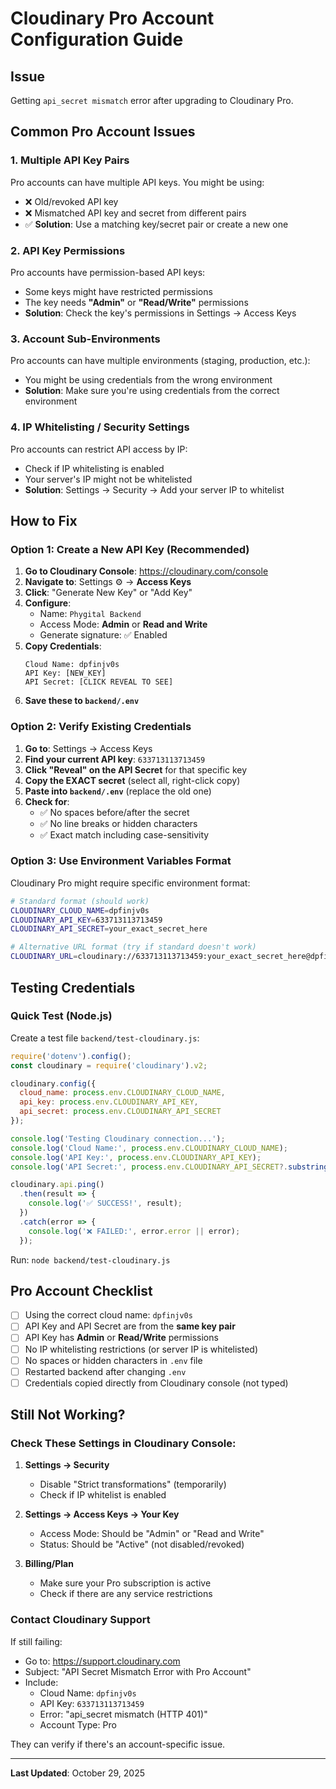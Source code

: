 # Cloudinary Pro Account Configuration Guide

## Issue
Getting `api_secret mismatch` error after upgrading to Cloudinary Pro.

## Common Pro Account Issues

### 1. Multiple API Key Pairs
Pro accounts can have multiple API keys. You might be using:
- ❌ Old/revoked API key
- ❌ Mismatched API key and secret from different pairs
- ✅ **Solution**: Use a matching key/secret pair or create a new one

### 2. API Key Permissions
Pro accounts have permission-based API keys:
- Some keys might have restricted permissions
- The key needs **"Admin"** or **"Read/Write"** permissions
- **Solution**: Check the key's permissions in Settings → Access Keys

### 3. Account Sub-Environments
Pro accounts can have multiple environments (staging, production, etc.):
- You might be using credentials from the wrong environment
- **Solution**: Make sure you're using credentials from the correct environment

### 4. IP Whitelisting / Security Settings
Pro accounts can restrict API access by IP:
- Check if IP whitelisting is enabled
- Your server's IP might not be whitelisted
- **Solution**: Settings → Security → Add your server IP to whitelist

## How to Fix

### Option 1: Create a New API Key (Recommended)

1. **Go to Cloudinary Console**: https://cloudinary.com/console
2. **Navigate to**: Settings ⚙️ → **Access Keys**
3. **Click**: "Generate New Key" or "Add Key"
4. **Configure**:
   - Name: `Phygital Backend`
   - Access Mode: **Admin** or **Read and Write**
   - Generate signature: ✅ Enabled
5. **Copy Credentials**:
   ```
   Cloud Name: dpfinjv0s
   API Key: [NEW_KEY]
   API Secret: [CLICK REVEAL TO SEE]
   ```
6. **Save these to `backend/.env`**

### Option 2: Verify Existing Credentials

1. **Go to**: Settings → Access Keys
2. **Find your current API key**: `633713113713459`
3. **Click "Reveal" on the API Secret** for that specific key
4. **Copy the EXACT secret** (select all, right-click copy)
5. **Paste into `backend/.env`** (replace the old one)
6. **Check for**:
   - ✅ No spaces before/after the secret
   - ✅ No line breaks or hidden characters
   - ✅ Exact match including case-sensitivity

### Option 3: Use Environment Variables Format

Cloudinary Pro might require specific environment format:

```bash
# Standard format (should work)
CLOUDINARY_CLOUD_NAME=dpfinjv0s
CLOUDINARY_API_KEY=633713113713459
CLOUDINARY_API_SECRET=your_exact_secret_here

# Alternative URL format (try if standard doesn't work)
CLOUDINARY_URL=cloudinary://633713113713459:your_exact_secret_here@dpfinjv0s
```

## Testing Credentials

### Quick Test (Node.js)
Create a test file `backend/test-cloudinary.js`:

```javascript
require('dotenv').config();
const cloudinary = require('cloudinary').v2;

cloudinary.config({
  cloud_name: process.env.CLOUDINARY_CLOUD_NAME,
  api_key: process.env.CLOUDINARY_API_KEY,
  api_secret: process.env.CLOUDINARY_API_SECRET
});

console.log('Testing Cloudinary connection...');
console.log('Cloud Name:', process.env.CLOUDINARY_CLOUD_NAME);
console.log('API Key:', process.env.CLOUDINARY_API_KEY);
console.log('API Secret:', process.env.CLOUDINARY_API_SECRET?.substring(0, 5) + '...');

cloudinary.api.ping()
  .then(result => {
    console.log('✅ SUCCESS!', result);
  })
  .catch(error => {
    console.log('❌ FAILED:', error.error || error);
  });
```

Run: `node backend/test-cloudinary.js`

## Pro Account Checklist

- [ ] Using the correct cloud name: `dpfinjv0s`
- [ ] API Key and API Secret are from the **same key pair**
- [ ] API Key has **Admin** or **Read/Write** permissions
- [ ] No IP whitelisting restrictions (or server IP is whitelisted)
- [ ] No spaces or hidden characters in `.env` file
- [ ] Restarted backend after changing `.env`
- [ ] Credentials copied directly from Cloudinary console (not typed)

## Still Not Working?

### Check These Settings in Cloudinary Console:

1. **Settings → Security**
   - Disable "Strict transformations" (temporarily)
   - Check if IP whitelist is enabled

2. **Settings → Access Keys → Your Key**
   - Access Mode: Should be "Admin" or "Read and Write"
   - Status: Should be "Active" (not disabled/revoked)

3. **Billing/Plan**
   - Make sure your Pro subscription is active
   - Check if there are any service restrictions

### Contact Cloudinary Support
If still failing:
- Go to: https://support.cloudinary.com
- Subject: "API Secret Mismatch Error with Pro Account"
- Include:
  - Cloud Name: `dpfinjv0s`
  - API Key: `633713113713459`
  - Error: "api_secret mismatch (HTTP 401)"
  - Account Type: Pro

They can verify if there's an account-specific issue.

---

**Last Updated**: October 29, 2025


